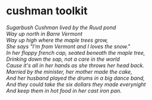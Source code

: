 # cushman toolkit

_Sugarbush Cushman lived by the Ruud pond  
Way up north in Barre Vermont  
Way up high where the maple trees grow,  
She says "I'm from Vermont and I loves the snow."  
In her floppy french cap, seated beneath the maple tree,  
Drinking down the sap, not a care in the world  
Cause it's all in her hands as she throws her head back.  
Married by the minister, her mother made the cake,  
And her husband played the drums in a big dance band,  
And they could take the six dollars they made everynight  
And keep them in hot food in her cast iron pan._
